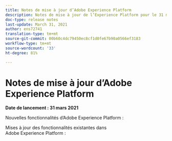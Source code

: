 ```yaml
---
title: Notes de mise à jour d’Adobe Experience Platform
description: Notes de mise à jour de l’Experience Platform pour le 31 mars 2021.
doc-type: release notes
last-update: March 31, 2021
author: ens72741
translation-type: tm+mt
source-git-commit: 00b60c4dc79450ec8cf1d0fe67b90a0566ef3183
workflow-type: tm+mt
source-wordcount: '33'
ht-degree: 81%

---
```



# Notes de mise à jour d’Adobe Experience Platform

**Date de lancement : 31 mars 2021**

Nouvelles fonctionnalités d’Adobe Experience Platform :


Mises à jour des fonctionnalités existantes dans Adobe Experience Platform :